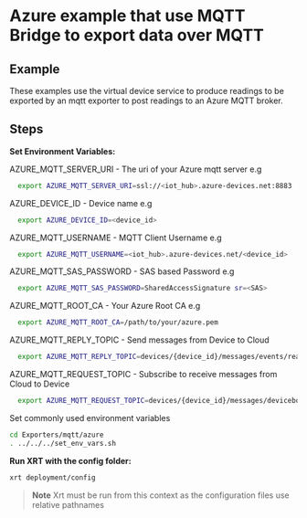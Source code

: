 # Azure example that use MQTT Bridge to export data over MQTT

## Example

These examples use the virtual device service to produce readings to be exported by an mqtt exporter to post readings to an Azure MQTT broker.

## Steps

**Set Environment Variables:**

AZURE_MQTT_SERVER_URI - The uri of your Azure mqtt server e.g

```bash
  export AZURE_MQTT_SERVER_URI=ssl://<iot_hub>.azure-devices.net:8883
```

AZURE_DEVICE_ID - Device name e.g

```bash
  export AZURE_DEVICE_ID=<device_id>
```

AZURE_MQTT_USERNAME - MQTT Client Username e.g

```bash
  export AZURE_MQTT_USERNAME=<iot_hub>.azure-devices.net/<device_id>
```

AZURE_MQTT_SAS_PASSWORD - SAS based Password e.g

```bash
  export AZURE_MQTT_SAS_PASSWORD=SharedAccessSignature sr=<SAS>
```

AZURE_MQTT_ROOT_CA - Your Azure Root CA e.g

```bash
  export AZURE_MQTT_ROOT_CA=/path/to/your/azure.pem
```

AZURE_MQTT_REPLY_TOPIC - Send messages from Device to Cloud

```bash
  export AZURE_MQTT_REPLY_TOPIC=devices/{device_id}/messages/events/readpipe
```

AZURE_MQTT_REQUEST_TOPIC - Subscribe to receive messages from Cloud to Device

```bash
  export AZURE_MQTT_REQUEST_TOPIC=devices/{device_id}/messages/devicebound/#
```

Set commonly used environment variables

```bash
cd Exporters/mqtt/azure
. ../../../set_env_vars.sh
```

**Run XRT with the config folder:**

```bash
xrt deployment/config
```

> **Note** Xrt must be run from this context as the configuration files use relative pathnames
